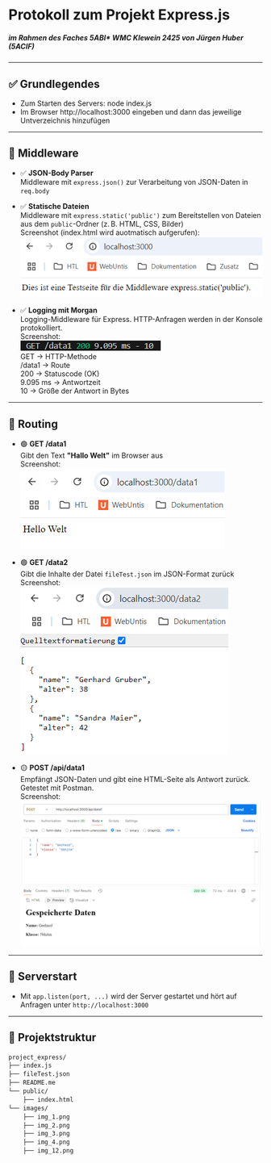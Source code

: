 # Protokoll zum Projekt **Express.js**
##### im Rahmen des Faches 5ABI* WMC Klewein 2425 von Jürgen Huber (5ACIF) 
---

## ✅ Grundlegendes  

- Zum Starten des Servers: node index.js  
- Im Browser http://localhost:3000 eingeben und dann das jeweilige Untverzeichnis hinzufügen

---

## 🧩 Middleware

- ✅ **JSON-Body Parser**  
Middleware mit `express.json()` zur Verarbeitung von JSON-Daten in `req.body`

- ✅ **Statische Dateien**  
Middleware mit `express.static('public')` zum Bereitstellen von Dateien aus dem `public`-Ordner (z. B. HTML, CSS, Bilder)  
Screenshot (index.html wird auotmatisch aufgerufen):  
![static --> index](images/img_12.png)

- ✅ **Logging mit Morgan**  
Logging-Middleware für Express. HTTP-Anfragen werden in der Konsole protokolliert.  
Screenshot:  
![Morgan - Logger](images/img_4.png)  
GET → HTTP-Methode  
/data1 → Route  
200 → Statuscode (OK)  
9.095 ms → Antwortzeit  
10 → Größe der Antwort in Bytes  


---

## 🚦 Routing

- 🟢 **GET /data1**  
Gibt den Text **"Hallo Welt"** im Browser aus  
Screenshot:  
![get1](images/img_1.png)


- 🟢 **GET /data2**  
Gibt die Inhalte der Datei `fileTest.json` im JSON-Format zurück  
Screenshot:  
![get2](images/img_2.png)

- 🟡 **POST /api/data1**  
Empfängt JSON-Daten und gibt eine HTML-Seite als Antwort zurück. Getestet mit Postman.  
Screenshot:  
![post](images/img_3.png)

---

## 🚀 Serverstart

- Mit `app.listen(port, ...)` wird der Server gestartet und hört auf Anfragen unter `http://localhost:3000`

---

## 📁 Projektstruktur

```bash
project_express/
├── index.js
├── fileTest.json
├── README.me
└── public/
    ├── index.html
└── images/
    ├── img_1.png
    ├── img_2.png
    ├── img_3.png
    ├── img_4.png
    ├── img_12.png
